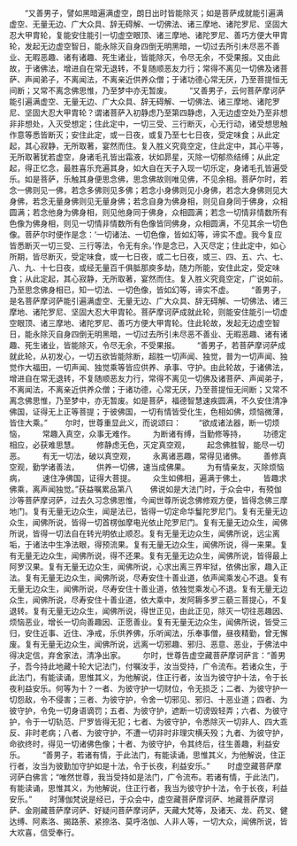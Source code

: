 <!-- { "loadSidebar": true } -->
　　“又善男子，譬如黑暗遍满虚空，朗日出时皆能除灭；如是菩萨成就能引遍满虚空、无量无边、广大众具、辞无碍解、一切佛法、诸三摩地、诸陀罗尼、坚固大忍大甲胄轮，复能安住能引一切虚空眼顶、诸三摩地、诸陀罗尼、善巧方便大甲胄轮，发起无边虚空智日，能永除灭自身四倒无明黑暗，一切过去所引未尽恶不善业、无暇恶趣、诸有诸趣、死生诸业，皆能除灭，令尽无余，不受果报。又由此故，于诸佛法，增进自在常无退转，不复随顺恶友力行；常得不离见一切佛及诸菩萨、声闻弟子，不离闻法，不离亲近供养众僧；于诸功德心常无厌，乃至菩提恒无间断；又常不离念佛思惟，乃至梦中亦无暂废。
　　“又善男子，云何菩萨摩诃萨能引遍满虚空、无量无边、广大众具、辞无碍解、一切佛法、诸三摩地、诸陀罗尼、坚固大忍大甲胄轮？谓诸菩萨入初静虑乃至第四静虑，入无边虚空处乃至非想非非想处，入灭受想定；住此定中，一切三受、三行断灭，心无行动，诸受想思触作意等悉皆断灭；安住此定，或一日夜，或复乃至七七日夜，受定味食；从此定起，其心寂静，无所取著，宴然而住。复入胜义究竟空定，住此定中，其心平等，无所取著犹若虚空，身诸毛孔皆出霜液，状如昴星，灭除一切郁烝结缚；从此定起，得正忆念，最胜喜乐充遍其身，如大自在天子入现一切乐定，身诸毛孔皆遍受乐。如是菩萨，乐触其身便思念佛，思念佛故则唯见佛，不见余相。菩萨尔时，若念一佛则见一佛，若念多佛则见多佛；若念小身佛则见小身佛，若念大身佛则见大身佛，若念无量身佛则见无量身佛；若念自身为佛身相，则见自身同于佛身，众相圆满；若念他身为佛身相，则见他身同于佛身，众相圆满；若念一切情非情数所有色像为佛身相，则见一切情非情数所有色像皆同佛身，众相圆满，不见其余一切色像。菩萨尔时便作是念：‘一切诸法、一切色像，皆如幻等，谛实不虚。我今复应皆悉断灭一切三受、三行等法，令无有余。’作是念已，入灭尽定；住此定中，如心所期，皆尽断灭，受定味食，或一七日夜，或二七日夜，或三、四、五、六、七、八、九、十七日夜，或经无量百千俱胝那庾多劫，随力所能，安住此定，受定味食；从此定起，其心寂静，无所取著，宴然而住。复入胜义究竟空定，广说如前。乃至思念佛身相已，知一切法、一切色像，皆如幻等，谛实不虚。
　　“善男子，是名菩萨摩诃萨能引遍满虚空、无量无边、广大众具、辞无碍解、一切佛法、诸三摩地、诸陀罗尼、坚固大忍大甲胄轮。菩萨摩诃萨成就此轮，则能安住能引一切虚空眼顶、诸三摩地、诸陀罗尼、善巧方便大甲胄轮。住此轮故，发起无边虚空智日，能永除灭自身四倒无明黑暗，一切过去所引未尽恶不善业、无暇恶趣、诸有诸趣、死生诸业，皆能除灭，令尽无余，不受果报。
　　“善男子，若菩萨摩诃萨成就此轮，从初发心，一切五欲皆能除断，超胜一切声闻、独觉，普为一切声闻、独觉作大福田，一切声闻、独觉乘等皆应供养、承事、守护。由此轮故，于诸佛法，增进自在常无退转，不复随顺恶友力行，常得不离见一切佛及诸菩萨、声闻弟子，不离闻法，不离亲近供养众僧；于诸功德，心常无厌，乃至菩提恒无间断；又常不离念佛思惟，乃至梦中，亦无暂废。如是菩萨，福德智慧速疾圆满，不久安住清净佛国，证得无上正等菩提；于彼佛国，一切有情皆受化生，色相如佛，烦恼微薄，皆住大乘。”
　　尔时，世尊重显此义，而说颂曰：
　　“欲成诸法器，断一切烦恼，
　　常趣入真空，众事无难作。
　　为断诸有缚，当勤修等持，
　　功德定相应，必获难思慧。
　　修静虑无色，灭定真空观，
　　起念佛胜智，能尽一切恶。
　　有无一切法，破以真空观，
　　永离诸恶趣，常得见诸佛。
　　善修真空观，勤学诸善法，
　　供养一切佛，速当成佛果。
　　为有情亲友，灭除烦恼病，
　　速住净佛国，证得大菩提。
　　众生如佛相，遍满于佛土，
　　皆趣求佛乘，离声闻独觉。”获益嘱累品第八
　　佛说如是大法门时，于众会中，有殑伽沙等菩萨摩诃萨，过去久习念佛思惟，今闻世尊所说念佛修观方便，皆得念佛三摩地门。复有无量无边众生，闻是法已，皆得一切定命华鬘陀罗尼门。复有无量无边众生，闻佛所说，皆得一切首楞伽摩电光依止陀罗尼门。复有无量无边众生，闻佛所说，皆得一切法自在转光明依止顺忍。复有无量无边众生，闻佛所说，远尘离垢，于诸法中生净法眼，得预流果。复有无量无边众生，闻佛所说，得一来果。复有无量无边众生，闻佛所说，得不还果。复有无量无边众生，闻佛所说，皆得最上阿罗汉果。复有无量无边众生，闻佛所说，心求出离三界牢狱，依佛出家，趣入正法。复有无量无边众生，闻佛所说，尽寿安住十善业道，依声闻乘发心不退。复有无量无边众生，闻佛所说，尽寿安住十善业道，依独觉乘发心不退。复有无量无边众生，闻佛所说，尽寿安住十善业道，依大乘中，发阿耨多罗三藐三菩提心，不复退转。复有无量无边众生，闻佛所说，得世正见，由此正见，除灭一切往恶趣因、烦恼恶业，增长一切向善趣因、正愿善业。复有无量无边众生，闻佛所说，皆受三归，安住近事、近住、净戒，乐供养佛，乐听闻法，乐奉事僧，昼夜精勤，曾无懈废。复有无量无边众生，闻佛所说，远离一切邪趣、邪归、恶意、恶业，于佛法中得决定信，弃舍家法，清净出家。
　　尔时，世尊告虚空藏菩萨摩诃萨言：“善男子，吾今持此地藏十轮大记法门，付嘱汝手，汝当受持，广令流布。若诸众生，于此法门，有能读诵，思惟其义，为他解说，住正行者，汝当为彼守护十法，令于长夜利益安乐。何等为十？一者、为彼守护一切财位，令无损乏；二者、为彼守护一切怨敌，令不侵害；三者、为彼守护，令舍一切邪见、邪归、十恶业道；四者、为彼守护，令免一切身语谪罚；五者、为彼守护，遮断一切谤毁轻弄；六者、为彼守护，令于一切轨范、尸罗皆得无犯；七者、为彼守护，令悉除灭一切非人、四大乖反、非时老病；八者、为彼守护，不遭一切非时非理灾横夭殁；九者、为彼守护，命欲终时，得见一切诸佛色像；十者、为彼守护，令其终后，往生善趣，利益安乐。
　　“善男子，若诸有情，于此法门，有能读诵，思惟其义，为他解说，住正行者，汝当为彼勤加守护如是十法，令于长夜，利益安乐。”
　　时虚空藏菩萨摩诃萨白佛言；“唯然世尊，我当受持如是法门，广令流布。若诸有情，于此法门，有能读诵，思惟其义，为他解说，住正行者，我当为彼守护十法，令于长夜，利益安乐。”
　　时薄伽梵说是经已，于众会中，虚空藏菩萨摩诃萨、地藏菩萨摩诃萨、金刚藏菩萨摩诃萨、好疑问菩萨摩诃萨，天藏大梵等，及诸天、龙、药叉、健达缚、阿素洛、揭路荼、紧捺洛、莫呼洛伽、人非人等，一切大众，闻佛所说，皆大欢喜，信受奉行。

 
